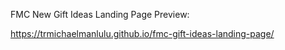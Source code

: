 FMC New Gift Ideas Landing Page Preview:

https://trmichaelmanlulu.github.io/fmc-gift-ideas-landing-page/
